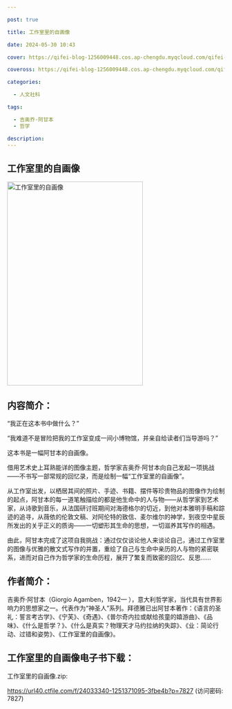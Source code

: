 ```yaml
---

post: true

title: 工作室里的自画像

date: 2024-05-30 10:43

cover: https://qifei-blog-1256009448.cos.ap-chengdu.myqcloud.com/qifei-blog/s34477877.jpg

coveross: https://qifei-blog-1256009448.cos.ap-chengdu.myqcloud.com/qifei-blog/s34477877.jpg

categories:

  - 人文社科

tags:

  - 吉奥乔·阿甘本
  - 哲学

description:
---
```


## 工作室里的自画像

<img alt="工作室里的自画像" class="aligncenter loading" data-was-processed="true" decoding="async" fetchpriority="high" height="471" src="https://qifei-blog-1256009448.cos.ap-chengdu.myqcloud.com/qifei-blog/s34477877.jpg" style="cursor: zoom-in;" width="314"/>

## 内容简介：

“我正在这本书中做什么？”

“我难道不是冒险把我的工作室变成一间小博物馆，并亲自给读者们当导游吗？”

这本书是一幅阿甘本的自画像。

借用艺术史上耳熟能详的图像主题，哲学家吉奥乔·阿甘本向自己发起一项挑战——不书写一部常规的回忆录，而是绘制一幅“工作室里的自画像”。

从工作室出发，以栖居其间的照片、手迹、书籍、摆件等珍贵物品的图像作为绘制的起点，阿甘本的每一道笔触描绘的都是他生命中的人与物——从哲学家到艺术家，从诗歌到音乐，从法国研讨班期间对海德格尔的切近，到他对本雅明手稿和踪迹的追寻，从薇依的伦敦文稿、对阿伦特的致信、麦尔维尔的神学，到夜空中星辰所发出的关乎正义的质询——一切塑形其生命的思想，一切滋养其写作的相遇。

由此，阿甘本完成了这项自我挑战：通过仅仅谈论他人来谈论自己，通过工作室里的图像与优雅的散文式写作的并置，重绘了自己与生命中亲历的人与物的紧密联系，进而对自己作为哲学家的生命历程，展开了繁复而致密的回忆、反思……

## 作者简介：

吉奥乔·阿甘本（Giorgio Agamben，1942— ），意大利哲学家，当代具有世界影响力的思想家之一。代表作为“神圣人”系列。拜德雅已出阿甘本著作：《语言的圣礼：誓言考古学》、《宁芙》、《奇遇》、《普尔奇内拉或献给孩童的嬉游曲》、《品味》、《什么是哲学？》、《什么是真实？物理天才马约拉纳的失踪》、《业：简论行动、过错和姿势》、《工作室里的自画像》。

## 工作室里的自画像电子书下载：

工作室里的自画像.zip: 

https://url40.ctfile.com/f/24033340-1251371095-3fbe4b?p=7827 (访问密码: 7827)
